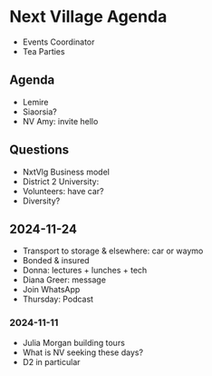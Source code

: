# Next Village Agenda

* Events Coordinator
* Tea Parties

## Agenda

* Lemire
* Siaorsia?
* NV Amy: invite&nbsp;hello

## Questions

* NxtVlg Business model
* District 2 University:
* Volunteers: have car?
* Diversity?

## 2024-11-24

* Transport to storage &amp; elsewhere: car or waymo
* Bonded &amp; insured
* Donna: lectures + lunches + tech
* Diana Greer: message
* Join WhatsApp
* Thursday: Podcast

### 2024-11-11

* Julia Morgan building tours
* What is NV seeking these days?
* D2 in particular